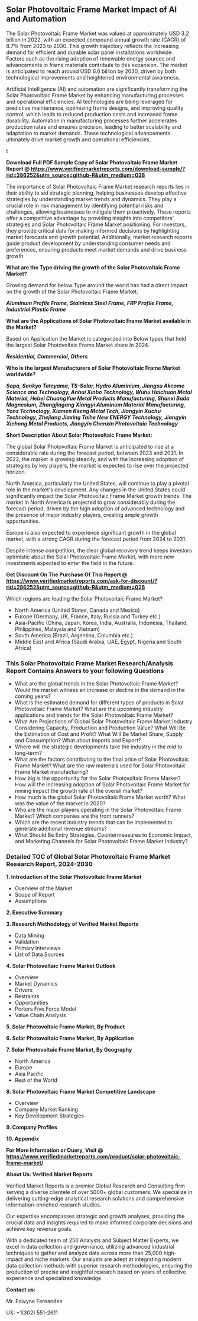 <h2>Solar Photovoltaic Frame Market Impact of AI and Automation</h2><p>The Solar Photovoltaic Frame Market was valued at approximately USD 3.2 billion in 2022, with an expected compound annual growth rate (CAGR) of 8.7% from 2023 to 2030. This growth trajectory reflects the increasing demand for efficient and durable solar panel installations worldwide. Factors such as the rising adoption of renewable energy sources and advancements in frame materials contribute to this expansion. The market is anticipated to reach around USD 6.0 billion by 2030, driven by both technological improvements and heightened environmental awareness.</p><p>Artificial Intelligence (AI) and automation are significantly transforming the Solar Photovoltaic Frame Market by enhancing manufacturing processes and operational efficiencies. AI technologies are being leveraged for predictive maintenance, optimizing frame designs, and improving quality control, which leads to reduced production costs and increased frame durability. Automation in manufacturing processes further accelerates production rates and ensures precision, leading to better scalability and adaptation to market demands. These technological advancements ultimately drive market growth and operational efficiencies.</p>t</p><p id="" class=""><strong>Download Full PDF Sample Copy of Solar Photovoltaic Frame Market Report @ <a href="https://www.verifiedmarketreports.com/download-sample/?rid=286252&utm_source=github-R&utm_medium=028" target="_blank">https://www.verifiedmarketreports.com/download-sample/?rid=286252&utm_source=github-R&utm_medium=028</a></strong></p><p>The importance of&nbsp;Solar Photovoltaic Frame Market research reports lies in their ability to aid strategic planning, helping businesses develop effective strategies by understanding market trends and dynamics. They play a crucial role in risk management by identifying potential risks and challenges, allowing businesses to mitigate them proactively. These reports offer a competitive advantage by providing insights into competitors' strategies and Solar Photovoltaic Frame Market positioning. For investors, they provide critical data for making informed decisions by highlighting market forecasts and growth potential. Additionally, market research reports guide product development by understanding consumer needs and preferences, ensuring products meet market demands and drive business growth.</p><p><strong>What are the&nbsp;Type driving the growth of the Solar Photovoltaic Frame Market?</strong></p><p id="" class="">Growing demand for below Type around the world has had a direct impact on the growth of the Solar Photovoltaic Frame Market:</p><em><strong>Aluminum Profile Frame, Stainless Steel Frame, FRP Profile Frame, Industrial Plastic Frame</strong></em></p><strong>What are the&nbsp;Applications&nbsp;of Solar Photovoltaic Frame Market available in the Market?</strong></p><p id="" class="">Based on Application the Market is categorized into Below types that held the largest Solar Photovoltaic Frame Market share In 2024.</p><em><strong>Residential, Commercial, Others</strong></em></p><strong>Who is the largest Manufacturers of Solar Photovoltaic Frame Market worldwide?</strong></p><p><em><strong>Sapa, Sankyo Tateyama, TS-Solar, Hydro Aluminium, Jiangsu Akcome Science and Technology, Anhui Xinbo Technology, Wuhu Haichuan Metal Material, Hebei ChuangYue Metal Products Manufacturing, Shanxi Bada Magnesium, Zhangjiagang Xiangyi Aluminum Material Manufacturing, Yonz Technology, Xiamen Kseng Metal Tech, Jiangyin Xuchu Technology, Zhejiang Jiaxing Taihe New ENERGY Technology, Jiangyin Xiehong Metal Products, Jiangyin Chenxin Photovoltaic Technology</strong></em></p><p id="" class=""><strong>Short Description About Solar Photovoltaic Frame Market:</strong></p><p>The global Solar Photovoltaic Frame Market is anticipated to rise at a considerable rate during the forecast period, between 2023 and 2031. In 2022, the market is growing steadily, and with the increasing adoption of strategies by key players, the market is expected to rise over the projected horizon.</p><p>North America, particularly the United States, will continue to play a pivotal role in the market's development. Any changes in the United States could significantly impact the Solar Photovoltaic Frame Market growth trends. The market in North America is projected to grow considerably during the forecast period, driven by the high adoption of advanced technology and the presence of major industry players, creating ample growth opportunities.</p><p>Europe is also expected to experience significant growth in the global market, with a strong CAGR during the forecast period from 2024 to 2031.</p><p>Despite intense competition, the clear global recovery trend keeps investors optimistic about the Solar Photovoltaic Frame Market, with more new investments expected to enter the field in the future.</p><p id="" class=""><strong>Get Discount On The Purchase Of This Report @ <a href="https://www.verifiedmarketreports.com/ask-for-discount/?rid=286252&utm_source=github-R&utm_medium=028" target="_blank">https://www.verifiedmarketreports.com/ask-for-discount/?rid=286252&utm_source=github-R&utm_medium=028</a></strong></p>Which regions are leading the Solar Photovoltaic Frame Market?</p><ul><li>North America (United States, Canada and Mexico)</li><li>Europe (Germany, UK, France, Italy, Russia and Turkey etc.)</li><li>Asia-Pacific (China, Japan, Korea, India, Australia, Indonesia, Thailand, Philippines, Malaysia and Vietnam)</li><li>South America (Brazil, Argentina, Columbia etc.)</li><li>Middle East and Africa (Saudi Arabia, UAE, Egypt, Nigeria and South Africa)</li></ul><h3 id="" class="">This Solar Photovoltaic Frame Market Research/Analysis Report Contains Answers to your following Questions</h3><ul><li>What are the global trends in the Solar Photovoltaic Frame Market? Would the market witness an increase or decline in the demand in the coming years?</li><li>What is the estimated demand for different types of products in Solar Photovoltaic Frame Market? What are the upcoming industry applications and trends for the Solar Photovoltaic Frame Market?</li><li>What Are Projections of Global Solar Photovoltaic Frame Market Industry Considering Capacity, Production and Production Value? What Will Be the Estimation of Cost and Profit? What Will Be Market Share, Supply and Consumption? What about imports and Export?</li><li>Where will the strategic developments take the industry in the mid to long-term?</li><li>What are the factors contributing to the final price of Solar Photovoltaic Frame Market? What are the raw materials used for Solar Photovoltaic Frame Market manufacturing?</li><li>How big is the opportunity for the Solar Photovoltaic Frame Market? How will the increasing adoption of Solar Photovoltaic Frame Market for mining impact the growth rate of the overall market?</li><li>How much is the global Solar Photovoltaic Frame Market worth? What was the value of the market In 2020?</li><li>Who are the major players operating in the Solar Photovoltaic Frame Market? Which companies are the front runners?</li><li>Which are the recent industry trends that can be implemented to generate additional revenue streams?</li><li>What Should Be Entry Strategies, Countermeasures to Economic Impact, and Marketing Channels for Solar Photovoltaic Frame Market Industry?</li></ul><h3 id="" class="">Detailed TOC of Global Solar Photovoltaic Frame Market Research Report, 2024-2030</h3><p id="" class=""><strong>1. Introduction of the Solar Photovoltaic Frame Market</strong></p><ul><li>Overview of the Market</li><li>Scope of Report</li><li>Assumptions</li></ul><p id="" class=""><strong>2. Executive Summary</strong></p><p id="" class=""><strong>3. Research Methodology of Verified Market Reports</strong></p><ul><li>Data Mining</li><li>Validation</li><li>Primary Interviews</li><li>List of Data Sources</li></ul><p id="" class=""><strong>4. Solar Photovoltaic Frame Market Outlook</strong></p><ul><li>Overview</li><li>Market Dynamics</li><li>Drivers</li><li>Restraints</li><li>Opportunities</li><li>Porters Five Force Model</li><li>Value Chain Analysis</li></ul><p id="" class=""><strong>5. Solar Photovoltaic Frame Market, By Product</strong></p><p id="" class=""><strong>6. Solar Photovoltaic Frame Market, By Application</strong></p><p id="" class=""><strong>7. Solar Photovoltaic Frame Market, By Geography</strong></p><ul><li>North America</li><li>Europe</li><li>Asia Pacific</li><li>Rest of the World</li></ul><p id="" class=""><strong>8. Solar Photovoltaic Frame Market Competitive Landscape</strong></p><ul><li>Overview</li><li>Company Market Ranking</li><li>Key Development Strategies</li></ul><p id="" class=""><strong>9. Company Profiles</strong></p><p id="" class=""><strong>10. Appendix</strong></p><p id="" class=""><strong>For More Information or Query, Visit @ <a href="https://www.verifiedmarketreports.com/product/solar-photovoltaic-frame-market/" target="_blank">https://www.verifiedmarketreports.com/product/solar-photovoltaic-frame-market/</a></strong></p><p id="" class=""><strong>About Us: Verified Market Reports</strong></p><p id="" class="">Verified Market Reports is a premier Global Research and Consulting firm serving a diverse clientele of over 5000+ global customers. We specialize in delivering cutting-edge analytical research solutions and comprehensive information-enriched research studies.</p><p id="" class="">Our expertise encompasses strategic and growth analyses, providing the crucial data and insights required to make informed corporate decisions and achieve key revenue goals.</p><p id="" class="">With a dedicated team of 250 Analysts and Subject Matter Experts, we excel in data collection and governance, utilizing advanced industrial techniques to gather and analyze data across more than 25,000 high-impact and niche markets. Our analysts are adept at integrating modern data collection methods with superior research methodologies, ensuring the production of precise and insightful research based on years of collective experience and specialized knowledge.</p><p id="" class=""><strong>Contact us:</strong></p><p id="" class="">Mr. Edwyne Fernandes</p><p id="" class="">US: +1(302) 551-2611</p>